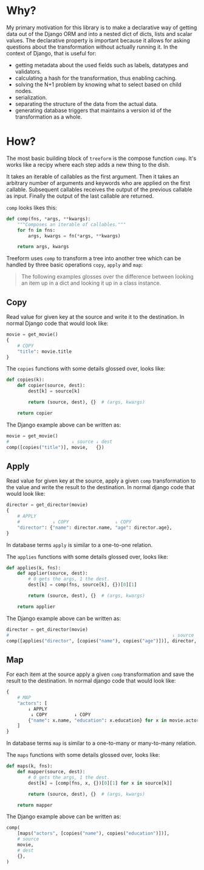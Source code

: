# Why?

My primary motivation for this library is to make a declarative way of getting data out of the Django ORM and into a nested dict of dicts, lists and scalar values. The declarative property is important because it allows for asking questions about the transformation without actually running it. In the context of Django, that is useful for:

- getting metadata about the used fields such as labels, datatypes and validators.
- calculating a hash for the transformation, thus enabling caching.
- solving the N+1 problem by knowing what to select based on child nodes.
- serialization.
- separating the structure of the data from the actual data.
- generating database triggers that maintains a version id of the transformation as a whole.

# How?

The most basic building block of `treeform` is the compose function `comp`. It's works like a recipy where each step adds a new thing to the dish.

It takes an iterable of callables as the first argument. Then it takes an arbitrary number of arguments and keywords who are applied on the first callable. Subsequent callables receives the output of the previous callable as input. Finally the output of the last callable are returned.

`comp` looks likes this:

```python
def comp(fns, *args, **kwargs):
    """Composes an iterable of callables."""
    for fn in fns:
        args, kwargs = fn(*args, **kwargs)

    return args, kwargs
```

Treeform uses `comp` to transform a tree into another tree which can be handled by three basic operations `copy`, `apply` and `map`:

> The following examples glosses over the difference between looking an item up in a dict and looking it up in a class instance.

## Copy

Read value for given key at the source and write it to the destination. In normal Django code that would look like:

```python
movie = get_movie()
{
    # COPY
    "title": movie.title
}
```

The `copies` functions with some details glossed over, looks like:

```python
def copies(k):
    def copier(source, dest):
        dest[k] = source[k]

        return (source, dest), {}  # (args, kwargs)

    return copier
```

The Django example above can be written as:

```python
movie = get_movie()
#                       ↓ source ↓ dest
comp([copies("title")], movie,   {})
```

## Apply

Read value for given key at the source, apply a given `comp` transformation to the value and write the result to the destination. In normal django code that would look like:

```python
director = get_director(movie)
{
    # APPLY
    #            ↓ COPY                 ↓ COPY
    "director": {"name": director.name, "age": director.age},
}
```

In database terms `apply` is similar to a one-to-one relation.

The `applies` functions with some details glossed over, looks like:

```python
def applies(k, fns):
    def applier(source, dest):
        # 0 gets the args, 1 the dest.
        dest[k] = comp(fns, source[k], {})[0][1]

        return (source, dest), {}  # (args, kwargs)

    return applier
```

The Django example above can be written as:

```python
director = get_director(movie)
#                                                            ↓ source   ↓ dest
comp([applies("director", [copies("name"), copies("age")])], director,  {})
```

## Map

For each item at the source apply a given `comp` transformation and save the result to the destination. In normal django code that would look like:

```python
{
    # MAP
    "actors": [
        ↓ APPLY
         ↓ COPY          ↓ COPY                   
        {"name": x.name, "education": x.education} for x in movie.actors.all()
    ]
}
```

In database terms `map` is similar to a one-to-many or many-to-many relation.

The `maps` functions with some details glossed over, looks like:

```python
def maps(k, fns):
    def mapper(source, dest):
        # 0 gets the args, 1 the dest.
        dest[k] = [comp(fns, x, {})[0][1] for x in source[k]]

        return (source, dest), {}  # (args, kwargs)

    return mapper
```

The Django example above can be written as:

```python
comp(
    [maps("actors", [copies("name"), copies("education")])],
    # source
    movie,
    # dest
    {},
)
```

